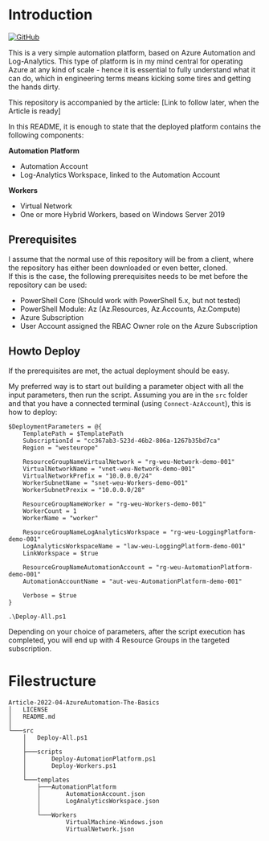 # Introduction
[![GitHub](https://img.shields.io/github/license/AabyeHald/blog-AzureAutomation-2022-04?style=plastic)](https://github.com/AabyeHald/blog-AzureAutomation-2022-04/blob/0e8b39f8632fd91a2badc84e1d2b1e42078fb138/LICENSE)

This is a very simple automation platform, based on Azure Automation and Log-Analytics. This type of platform is in my mind central for operating Azure at any kind of scale - hence it is essential to fully understand what it can do, which in engineering terms means kicking some tires and getting the hands dirty.

This repository is accompanied by the article: [Link to follow later, when the Article is ready]

In this README, it is enough to state that the deployed platform contains the following components:

**Automation Platform**
- Automation Account
- Log-Analytics Workspace, linked to the Automation Account

**Workers**
- Virtual Network
- One or more Hybrid Workers, based on Windows Server 2019

## Prerequisites
I assume that the normal use of this repository will be from a client, where the repository has either been downloaded or even better, cloned.<br>
If this is the case, the following prerequisites needs to be met before the repository can be used:

- PowerShell Core (Should work with PowerShell 5.x, but not tested)
- PowerShell Module: Az (Az.Resources, Az.Accounts, Az.Compute)
- Azure Subscription
- User Account assigned the RBAC Owner role on the Azure Subscription

## Howto Deploy
If the prerequisites are met, the actual deployment should be easy.

My preferred way is to start out building a parameter object with all the input parameters, then run the script.
Assuming you are in the ```src``` folder and that you have a connected terminal (using ```Connect-AzAccount```), this is how to deploy:

```
$DeploymentParameters = @{
    TemplatePath = $TemplatePath
    SubscriptionId = "cc367ab3-523d-46b2-806a-1267b35bd7ca"
    Region = "westeurope"

    ResourceGroupNameVirtualNetwork = "rg-weu-Network-demo-001"
    VirtualNetworkName = "vnet-weu-Network-demo-001"
    VirtualNetworkPrefix = "10.0.0.0/24"
    WorkerSubnetName = "snet-weu-Workers-demo-001"
    WorkerSubnetPrexix = "10.0.0.0/28"

    ResourceGroupNameWorker = "rg-weu-Workers-demo-001"
    WorkerCount = 1
    WorkerName = "worker"

    ResourceGroupNameLogAnalyticsWorkspace = "rg-weu-LoggingPlatform-demo-001"
    LogAnalyticsWorkspaceName = "law-weu-LoggingPlatform-demo-001"
    LinkWorkspace = $true

    ResourceGroupNameAutomationAccount = "rg-weu-AutomationPlatform-demo-001"
    AutomationAccountName = "aut-weu-AutomationPlatform-demo-001"

    Verbose = $true
}

.\Deploy-All.ps1
```

Depending on your choice of parameters, after the script execution has completed, you will end up with 4 Resource Groups in the targeted subscription.

# Filestructure
```
Article-2022-04-AzureAutomation-The-Basics
│   LICENSE
│   README.md
│
└───src
    │   Deploy-All.ps1
    │
    ├───scripts
    │       Deploy-AutomationPlatform.ps1
    │       Deploy-Workers.ps1
    │
    └───templates
        ├───AutomationPlatform
        │       AutomationAccount.json
        │       LogAnalyticsWorkspace.json
        │
        └───Workers
                VirtualMachine-Windows.json
                VirtualNetwork.json
```
